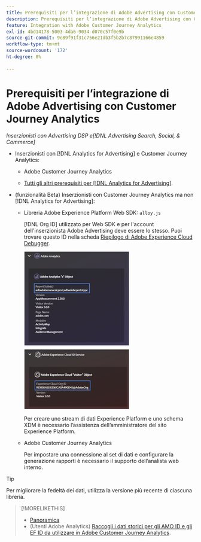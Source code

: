 ```yaml
---
title: Prerequisiti per l’integrazione di Adobe Advertising con Customer Journey Analytics
description: Prerequisiti per l’integrazione di Adobe Advertising con Customer Journey Analytics
feature: Integration with Adobe Customer Journey Analytics
exl-id: 4bd14178-5003-4da6-9034-d070c57f0e9b
source-git-commit: 9e89f91f31c756e21db3f5b2b7c87991166e4859
workflow-type: tm+mt
source-wordcount: '172'
ht-degree: 0%

---
```


# Prerequisiti per l’integrazione di Adobe Advertising con Customer Journey Analytics

*Inserzionisti con Advertising DSP e[!DNL Advertising Search, Social, & Commerce]*

* Inserzionisti con [!DNL Analytics for Advertising] e Customer Journey Analytics:

   * Adobe Customer Journey Analytics<!-- any specific version? -->

   * [Tutti gli altri prerequisiti per [!DNL Analytics for Advertising]](/help/integrations/analytics/prerequisites.md).

* (funzionalità Beta) Inserzionisti con Customer Journey Analytics ma non [!DNL Analytics for Advertising]:

   * Libreria Adobe Experience Platform Web SDK: `alloy.js`

     [!DNL Org ID] utilizzato per Web SDK e per l&#39;account dell&#39;inserzionista Adobe Advertising deve essere lo stesso. Puoi trovare questo ID nella scheda [Riepilogo di Adobe Experience Cloud Debugger](https://experienceleague.adobe.com/docs/debugger/using-v2/summary.html?lang=it).

     ![Schermata Riepilogo di Experience Cloud Debugger](/help/integrations/assets/a4adc-debugger-summary.png)

     Per creare uno stream di dati Experience Platform e uno schema XDM è necessario l’assistenza dell’amministratore del sito Experience Platform.

   * Adobe Customer Journey Analytics<!-- any specific version? -->

     Per impostare una connessione al set di dati e configurare la generazione rapporti è necessario il supporto dell’analista web interno.

>[!TIP]
>
>Per migliorare la fedeltà dei dati, utilizza la versione più recente di ciascuna libreria.

>[!MORELIKETHIS]
>
>* [Panoramica](overview.md)
>* (Utenti Adobe Analytics) [Raccogli i dati storici per gli AMO ID e gli EF ID da utilizzare in Adobe Customer Journey Analytics](/help/integrations/analytics/rvars-to-evars.md).
